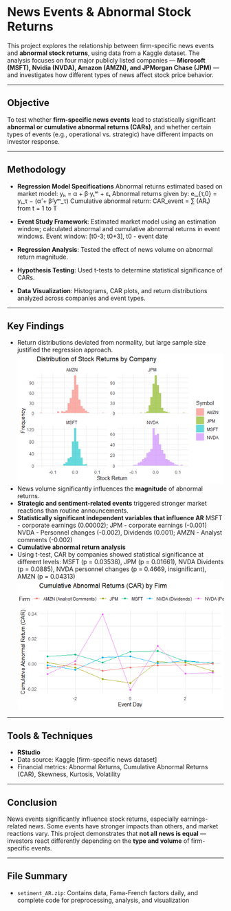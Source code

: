 # News Events & Abnormal Stock Returns


This project explores the relationship between firm-specific news events and **abnormal stock returns**, using data from a Kaggle dataset. The analysis focuses on four major publicly listed companies — **Microsoft (MSFT), Nvidia (NVDA), Amazon (AMZN), and JPMorgan Chase (JPM)** — and investigates how different types of news affect stock price behavior.

---

## Objective

To test whether **firm-specific news events** lead to statistically significant **abnormal or cumulative abnormal returns (CARs)**, and whether certain types of events (e.g., operational vs. strategic) have different impacts on investor response.

---

## Methodology

- **Regression Model Specifications**
Abnormal returns estimated based on market model: yᵢₜ = α + β·yₜᵐ + εₜ
Abnormal returns given by: eᵢ_{τ,0} = yᵢ_τ − (α̂ + β̂·yᵐ_τ)
Cumulative abnormal return: CAR_event = ∑ (ARₜ)  from t = 1 to T

- **Event Study Framework**: Estimated market model using an estimation window; calculated abnormal and cumulative abnormal returns in event windows.
Event window: [t0-3; t0+3], t0 - event date
- **Regression Analysis**: Tested the effect of news volume on abnormal return magnitude.
- **Hypothesis Testing**: Used t-tests to determine statistical significance of CARs.
- **Data Visualization**: Histograms, CAR plots, and return distributions analyzed across companies and event types.

---

## Key Findings
- Return distributions deviated from normality, but large sample size justified the regression approach.
![Distribution of stock returns by company](Rplot06.png)
- News volume significantly influences the **magnitude** of abnormal returns.
- **Strategic and sentiment-related events** triggered stronger market reactions than routine announcements.
- **Statistically significant independent variables that influence AR** MSFT - corporate earnings (0.00002); JPM - corporate earnings (-0.001) NVDA - Personnel changes (-0.002), Dividends (0.001); AMZN - Analyst comments (-0.002)
- **Cumulative abnormal return analysis**
- Using t-test, CAR by companies showed statistical significance at different levels: MSFT (p = 0.03538), JPM (p = 0.01661), NVDA Dividents (p = 0.0885), NVDA personnel changes (p = 0.4669, insignificant), AMZN (p = 0.04313)
![CAR by company](Rplot.png)


---

## Tools & Techniques

- **RStudio**
- Data source: Kaggle [firm-specific news dataset]
- Financial metrics: Abnormal Returns, Cumulative Abnormal Returns (CAR), Skewness, Kurtosis, Volatility

---

## Conclusion

News events significantly influence stock returns, especially earnings-related news.
Some events have stronger impacts than others, and market reactions vary.
This project demonstrates that **not all news is equal** — investors react differently depending on the **type and volume** of firm-specific events. 

---

## File Summary

- `setiment_AR.zip`: Contains data, Fama-French factors daily, and complete code for preprocessing, analysis, and visualization


